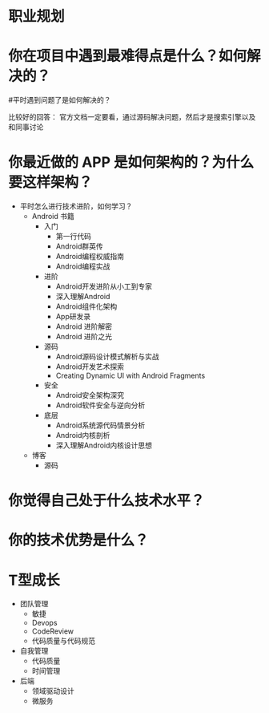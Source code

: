 <!-- toc -->

# 职业规划

# 你在项目中遇到最难得点是什么？如何解决的？

#平时遇到问题了是如何解决的？

  比较好的回答： 官方文档一定要看，通过源码解决问题，然后才是搜索引擎以及和同事讨论
# 你最近做的 APP 是如何架构的？为什么要这样架构？
- 平时怎么进行技术进阶，如何学习？
	- Android 书籍
		- 入门
			- 第一行代码
			- Android群英传
			- Android编程权威指南
			- Android编程实战
		- 进阶
			- Android开发进阶从小工到专家
			- 深入理解Android
			- Android组件化架构
			- App研发录
			- Android 进阶解密
			- Android 进阶之光
		- 源码
			- Android源码设计模式解析与实战
			- Android开发艺术探索
			- Creating Dynamic UI with Android Fragments
		- 安全
			- Android安全架构深究
			- Android软件安全与逆向分析
		- 底层
			- Android系统源代码情景分析  
			- Android内核剖析
			- 深入理解Android内核设计思想  
	-  博客
		-  源码

# 你觉得自己处于什么技术水平？

# 你的技术优势是什么？

# T型成长
- 团队管理
	- 敏捷
	- Devops
	- CodeReview
	- 代码质量与代码规范
- 自我管理
	- 代码质量
	- 时间管理
- 后端
	- 领域驱动设计
	- 微服务

	
	
	
	
<!-- endtoc -->